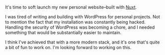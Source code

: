It's time to soft launch my new personal website–built with <a href="https://nuxtjs.org/">Nuxt</a>.

I was tired of writing and building with WordPress for personal projects. Not to mention the fact that my installation was constantly being hacked. Handling the security of WordPress was becoming a chore, and I needed something that would be substantially easier to maintain.

I think I've achieved that with a more modern stack, and it's one that's quite a bit of fun to work on. I'm looking forward to working on this.